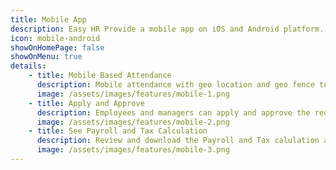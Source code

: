 ```yaml
---
title: Mobile App
description: Easy HR Provide a mobile app on iOS and Android platform. all modules are available on the mobile app and is available at all times.
icon: mobile-android
showOnHomePage: false
showOnMenu: true
details:
    - title: Mobile Based Attendance
      description: Mobile attendance with geo location and geo fence to provide a location where the employee has logged you in from.
      image: /assets/images/features/mobile-1.png
    - title: Apply and Approve
      description: Employees and managers can apply and approve the request for leaves, attendance, claims, work from home, daily reports, tasks, helpdesk and resignation.
      image: /assets/images/features/mobile-2.png
    - title: See Payroll and Tax Calculation
      description: Review and download the Payroll and Tax calulation and TDS and other compliance related items.
      image: /assets/images/features/mobile-3.png
---
```

